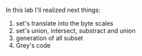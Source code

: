 In this lab I'll realized next things:
1. set's translate into the byte scales
2. set's union, intersect, substract and union
3. generation of all subset
4. Grey's code
